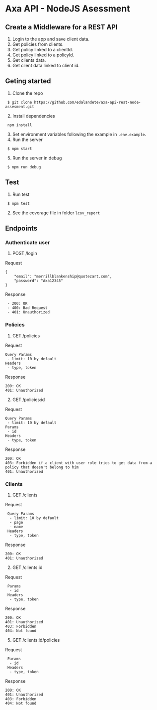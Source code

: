 # Axa API - NodeJS Asessment
## Create a Middleware for a REST API

1. Login to the app and save client data.
2. Get policies from clients.
3. Get policy linked to a clientId.
4. Get policy linked to a policyId.
5. Get clients data.
6. Get client data linked to client id.

## Geting started

1. Clone the repo
```
 $ git clone https://github.com/edalandete/axa-api-rest-node-assesment.git
```
2. Install dependencies
```
 npm install
```
3. Set environment variables following the example in ```.env.example```.
4. Run the server 
```
 $ npm start
```
5. Run the server in debug
```
 $ npm run debug
```

## Test
1. Run test
```
 $ npm test
 ```
2. See the coverage file in folder ```lcov_report```

## Endpoints

### Authenticate user
1. POST /login

  Request
```
{
    "email": "merrillblankenship@quotezart.com",
    "password": "Axa12345"
}
```
  Response
  ```
   - 200: OK
   - 400: Bad Request
   - 401: Unauthorized
  ```
  
### Policies
1. GET /policies

  Request
  ```
  Query Params
   - limit: 10 by default
  Headers
   - type, token
   ```
   Response
   ```
   200: OK
   401: Unauthorized
   ```
2. GET /policies:id

 Request
  ```
  Query Params
   - limit: 10 by default
  Params
   - id
  Headers
   - type, token
   ```
   Response
   ```
   200: OK
   403: Forbidden if a client with user role tries to get data from a policy that doesn't belong to him
   401: Unauthorized
   ```
### Clients
1. GET /clients

Request
 ```
  Query Params
   - limit: 10 by default
   - page
   - name
  Headers
   - type, token
   ```
   Response
   ```
   200: OK
   401: Unauthorized
   ```
2. GET /clients:id

Request
 ```
  Params
   - id
  Headers
   - type, token
   ```
   Response
   ```
   200: OK
   401: Unauthorized
   403: Forbidden
   404: Not found
   ```
5. GET /clients:id/policies

Request
 ```
  Params
   - id
  Headers
   - type, token
   ```
   Response
   ```
   200: OK
   401: Unauthorized
   403: Forbidden
   404: Not found
   ```
